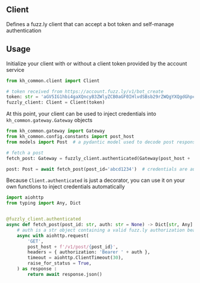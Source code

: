 ## Client
Defines a fuzz.ly client that can accept a bot token and self-manage authentication


## Usage
Initialize your client with or without a client token provided by the account service

```python
from kh_common.client import Client

# token received from https://account.fuzz.ly/v1/bot_create
token: str = 'aGV5IG1hbi4gaXQncyB3ZWlyZCB0aGF0IHlvdSBsb29rZWQgYXQgdGhpcywgYnV0IHRoaXMgaXNuJ3QgYSByZWFsIHRva2Vu'
fuzzly_client: Client = Client(token)
```

At this point, your client can be used to inject credentials into `kh_common.gateway.Gateway` objects

```python
from kh_common.gateway import Gateway
from kh_common.config.constants import post_host
from models import Post  # a pydantic model used to decode post responses

# fetch a post
fetch_post: Gateway = fuzzly_client.authenticated(Gateway(post_host + '/v1/post/{post_id}', Post, 'GET'))

post: Post = await fetch_post(post_id='abcd1234')  # credentials are automatically injected
```

Because `Client.authenticated` is just a decorator, you can use it on your own functions to inject credentials automatically
```python
import aiohttp
from typing import Any, Dict


@fuzzly_client.authenticated
async def fetch_post(post_id: str, auth: str = None) -> Dict[str, Any] :
	# auth is a str object containing a valid fuzz.ly authorization bearer token
	async with aiohttp.request(
		'GET',
		post_host + f'/v1/post/{post_id}',
		headers = { authorization: 'Bearer ' + auth },
		timeout = aiohttp.ClientTimeout(30),
		raise_for_status = True,
	) as response :
		return await response.json()
```
